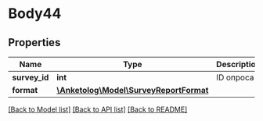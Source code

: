 # Body44

## Properties
Name | Type | Description | Notes
------------ | ------------- | ------------- | -------------
**survey_id** | **int** | ID опроса | 
**format** | [**\Anketolog\Model\SurveyReportFormat**](SurveyReportFormat.md) |  | 

[[Back to Model list]](../README.md#documentation-for-models) [[Back to API list]](../README.md#documentation-for-api-endpoints) [[Back to README]](../README.md)


